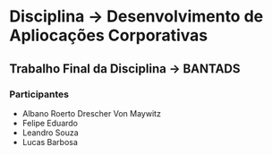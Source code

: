 # Disciplina -> Desenvolvimento de Apliocações Corporativas

## Trabalho Final da Disciplina -> BANTADS

### Participantes

* Albano Roerto Drescher Von Maywitz
* Felipe Eduardo
* Leandro Souza
* Lucas Barbosa
